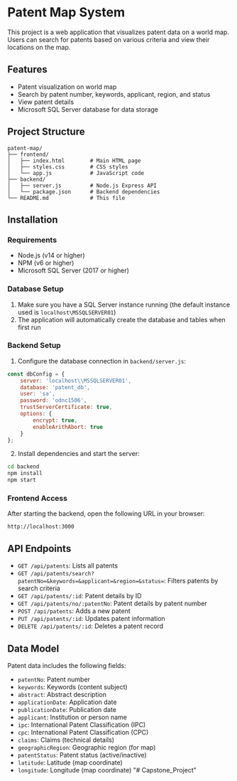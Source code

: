 # Patent Map System

This project is a web application that visualizes patent data on a world map. Users can search for patents based on various criteria and view their locations on the map.

## Features

- Patent visualization on world map
- Search by patent number, keywords, applicant, region, and status
- View patent details
- Microsoft SQL Server database for data storage

## Project Structure

```
patent-map/
├── frontend/
│   ├── index.html        # Main HTML page
│   ├── styles.css        # CSS styles
│   └── app.js            # JavaScript code
├── backend/
│   ├── server.js         # Node.js Express API
│   └── package.json      # Backend dependencies
└── README.md             # This file
```

## Installation

### Requirements

- Node.js (v14 or higher)
- NPM (v6 or higher)
- Microsoft SQL Server (2017 or higher)

### Database Setup

1. Make sure you have a SQL Server instance running (the default instance used is `localhost\MSSQLSERVER01`)
2. The application will automatically create the database and tables when first run

### Backend Setup

1. Configure the database connection in `backend/server.js`:
```javascript
const dbConfig = {
    server: 'localhost\\MSSQLSERVER01',
    database: 'patent_db',
    user: 'sa',
    password: 'odnc1506',
    trustServerCertificate: true,
    options: {
        encrypt: true,
        enableArithAbort: true
    }
};
```

2. Install dependencies and start the server:
```bash
cd backend
npm install
npm start
```

### Frontend Access

After starting the backend, open the following URL in your browser:

```
http://localhost:3000
```

## API Endpoints

- `GET /api/patents`: Lists all patents
- `GET /api/patents/search?patentNo=&keywords=&applicant=&region=&status=`: Filters patents by search criteria
- `GET /api/patents/:id`: Patent details by ID
- `GET /api/patents/no/:patentNo`: Patent details by patent number
- `POST /api/patents`: Adds a new patent
- `PUT /api/patents/:id`: Updates patent information
- `DELETE /api/patents/:id`: Deletes a patent record

## Data Model

Patent data includes the following fields:

- `patentNo`: Patent number
- `keywords`: Keywords (content subject)
- `abstract`: Abstract description
- `applicationDate`: Application date
- `publicationDate`: Publication date
- `applicant`: Institution or person name
- `ipc`: International Patent Classification (IPC)
- `cpc`: International Patent Classification (CPC)
- `claims`: Claims (technical details)
- `geographicRegion`: Geographic region (for map)
- `patentStatus`: Patent status (active/inactive)
- `latitude`: Latitude (map coordinate)
- `longitude`: Longitude (map coordinate) "# Capstone_Project" 
